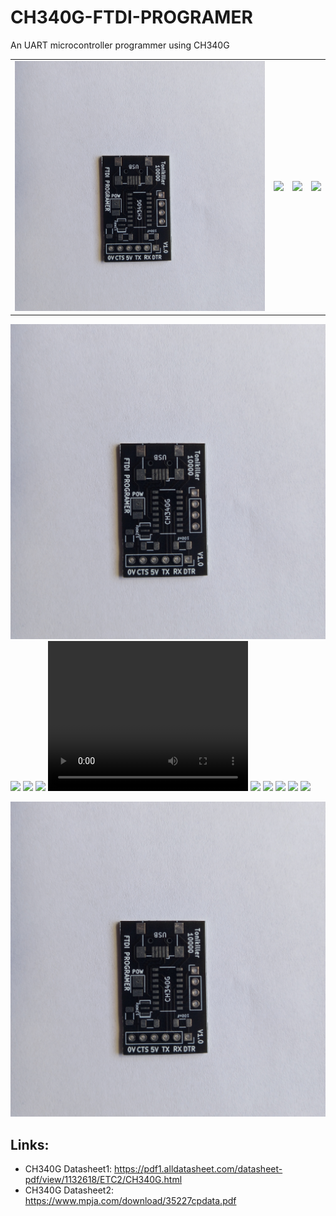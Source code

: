 # CH340G-FTDI-PROGRAMER
 An UART microcontroller programmer using CH340G


<table>
  <tr>
    <td><img src="https://github.com/Tonikiller10000/CH340G-FTDI-PROGRAMER/blob/main/FtdiProgramer_Pictures/b1.jpg" ></td>
    <td><img src="https://github.com/Tonikiller10000/MotorDriver_1/blob/main/LineFollowerDriver_Pictures/b2.jpg" ></td>
    <td><img src="https://github.com/Tonikiller10000/MotorDriver_1/blob/main/LineFollowerDriver_Pictures/c1.jpg" ></td>
    <td><img src="https://github.com/Tonikiller10000/MotorDriver_1/blob/main/LineFollowerDriver_Pictures/v1.mp4" ></td>
  </tr>
</table>

<img src="https://github.com/Tonikiller10000/CH340G-FTDI-PROGRAMER/blob/main/FtdiProgramer_Pictures/b1.jpg" >
<img src="https://github.com/Tonikiller10000/MotorDriver_1/blob/main/LineFollowerDriver_Pictures/b2.jpg" >
<img src="https://github.com/Tonikiller10000/MotorDriver_1/blob/main/LineFollowerDriver_Pictures/c1.jpg" >
<img src="https://github.com/Tonikiller10000/MotorDriver_1/blob/main/LineFollowerDriver_Pictures/v1.mp4" >
<video width="320" height="240" controls><source src="movie.mp4" type="video/mp4"></video>
<img src="https://github.com/Tonikiller10000/MotorDriver_1/blob/main/LineFollowerDriver_Pictures/b4.png" >
<img src="https://github.com/Tonikiller10000/MotorDriver_1/blob/main/LineFollowerDriver_Pictures/b5.png" >
<img src="https://github.com/Tonikiller10000/MotorDriver_1/blob/main/LineFollowerDriver_Pictures/fb.png" >
<img src="https://github.com/Tonikiller10000/MotorDriver_1/blob/main/LineFollowerDriver_Pictures/p7.png" >
<img src="https://github.com/Tonikiller10000/MotorDriver_1/blob/main/LineFollowerDriver_Pictures/sch.png" >

[![Watch the video](https://github.com/Tonikiller10000/CH340G-FTDI-PROGRAMER/blob/main/FtdiProgramer_Pictures/b1.jpg)](https://github.com/Tonikiller10000/MotorDriver_1/blob/main/LineFollowerDriver_Pictures/v1.mp4)


## Links: 
- CH340G Datasheet1: https://pdf1.alldatasheet.com/datasheet-pdf/view/1132618/ETC2/CH340G.html
- CH340G Datasheet2: https://www.mpja.com/download/35227cpdata.pdf





















